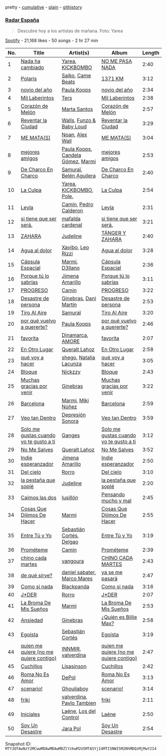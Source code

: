 pretty - [cumulative](/playlists/cumulative/37i9dQZF1DX2KWq7Xwva8j.md) - [plain](/playlists/plain/37i9dQZF1DX2KWq7Xwva8j) - [githistory](https://github.githistory.xyz/mackorone/spotify-playlist-archive/blob/main/playlists/plain/37i9dQZF1DX2KWq7Xwva8j)

### [Radar España](https://open.spotify.com/playlist/37i9dQZF1DX2KWq7Xwva8j)

> Descubre hoy a los artistas de mañana\. Foto: Yarea

[Spotify](https://open.spotify.com/user/spotify) - 21,168 likes - 50 songs - 2 hr 27 min

| No. | Title | Artist(s) | Album | Length |
|---|---|---|---|---|
| 1 | [Nada ha cambiado](https://open.spotify.com/track/1DSifk5tKB93s9rAUJi4kn) | [Yarea](https://open.spotify.com/artist/2O4wnhTr4SO5ezY6WXI2Kl), [KICKBOMBO](https://open.spotify.com/artist/7A2htSu45kogVfNBMD4Xgh) | [NO ME PASA NADA](https://open.spotify.com/album/0KJSpW77D1DmoN5tBJKeyI) | 2:40 |
| 2 | [Polaris](https://open.spotify.com/track/31jtlGwefCdtqNOSpLq82U) | [Saiko](https://open.spotify.com/artist/2O8vbr4RYPpk6MRA4fio7u), [Came Beats](https://open.spotify.com/artist/6Q3ske8DX705YojfAgidez) | [1371 KM](https://open.spotify.com/album/4wBdC9qb2JWHUf4ZHLNnx2) | 3:12 |
| 3 | [novio del año](https://open.spotify.com/track/40lKiE4aIosLiD5NmMeZm1) | [Paula Koops](https://open.spotify.com/artist/3jDSE2qvShLf8DbYmseNW0) | [novio del año](https://open.spotify.com/album/63x4EQFAEBFAPvmfkklkrn) | 2:34 |
| 4 | [Mil Laberintos](https://open.spotify.com/track/3PeaoxxHW9L5OVVnkWDg6S) | [Ters](https://open.spotify.com/artist/5Mf1s6zvBdwT3ZmEfWVovB) | [Mil Laberintos](https://open.spotify.com/album/6YKiRmNf2cuIRfuWmaaqMX) | 2:38 |
| 5 | [Corazón de Melón](https://open.spotify.com/track/1AF5JY4zB36i9PhMFMgMaX) | [Marta Santos](https://open.spotify.com/artist/2NeFajzkAQ4UfviWdzf0pK) | [Corazón de Melón](https://open.spotify.com/album/0dwdILs8Bz5sNP4DxjsuiB) | 2:57 |
| 6 | [Reventar la Ciudad](https://open.spotify.com/track/5y6IQMVfYfa9rxfiHKz5hz) | [Walls](https://open.spotify.com/artist/6tvDaHOPNWfkc9Q8IghqSR), [Funzo & Baby Loud](https://open.spotify.com/artist/1nwjHzOUQZsNYX8xoWiGVC) | [Reventar la Ciudad](https://open.spotify.com/album/6FKa1U17suTGjxEBhY7IW1) | 3:29 |
| 7 | [ME MATA\(S\)](https://open.spotify.com/track/6yFacR2XoribBixsZvXxvg) | [Noan](https://open.spotify.com/artist/5FTh7whdpVYqv00Gi0w5GM), [Alex Wall](https://open.spotify.com/artist/4ea330FfNhtiTABdSJZthp) | [ME MATA\(S\)](https://open.spotify.com/album/6uUM0HqOhv288VOY0gPvJR) | 3:04 |
| 8 | [mejores amigos](https://open.spotify.com/track/3UO6Hj6xtowWdanb3hs5QR) | [Paula Koops](https://open.spotify.com/artist/3jDSE2qvShLf8DbYmseNW0), [Candela Gómez](https://open.spotify.com/artist/0jIhz2FFQmwcjj63SJh63h), [Marmi](https://open.spotify.com/artist/4ckWVaYN8j0EZrNFRHmxZx) | [mejores amigos](https://open.spotify.com/album/4CNWr0Icz7j1ngMho7ZjA8) | 2:53 |
| 9 | [De Charco En Charco](https://open.spotify.com/track/72nJMBop58qf4xbNwZD0qO) | [Samuraï](https://open.spotify.com/artist/0BovidHLtM9n55WXWkApK9), [Belén Aguilera](https://open.spotify.com/artist/5fmYDIdgEkSgLdL6esxgfp) | [De Charco En Charco](https://open.spotify.com/album/3FTwA6nTjoLwzGzVtuJkqN) | 2:40 |
| 10 | [La Culpa](https://open.spotify.com/track/4lhzVEFzlYQiCbHhW4Shcv) | [Yarea](https://open.spotify.com/artist/2O4wnhTr4SO5ezY6WXI2Kl), [KICKBOMBO](https://open.spotify.com/artist/7A2htSu45kogVfNBMD4Xgh), [Pole.](https://open.spotify.com/artist/7D62OQfwvslnxJn9DkZm2F) | [La Culpa](https://open.spotify.com/album/4jiTKinVhkjwj7cCFm7ncQ) | 2:54 |
| 11 | [Leyla](https://open.spotify.com/track/6wBtiIDVUTQzukngZ0dNGq) | [Camin](https://open.spotify.com/artist/3qndygm4Vx7bEW8tNyDKSY), [Pedro Calderon](https://open.spotify.com/artist/0yfhOzsYbBALSbWK4DjpCh) | [Leyla](https://open.spotify.com/album/1SmBBlgEby0mxo1DDGrT2J) | 2:31 |
| 12 | [si tiene que ser será.](https://open.spotify.com/track/0wtD6yzuqTv3EkRcJ6SHQZ) | [mafalda cardenal](https://open.spotify.com/artist/1AsstJ8Cf7uQX92weRmZRz) | [si tiene que ser será.](https://open.spotify.com/album/7mUcTOv2KgYCkrbDmxO7H3) | 3:21 |
| 13 | [ZAHARA](https://open.spotify.com/track/2gKbwgaAQQRRYWpcA2psY3) | [Judeline](https://open.spotify.com/artist/1H6X7yhnXZg73f9bssaj1Q) | [TÁNGER Y ZAHARA](https://open.spotify.com/album/5DY4F3ttRGWWJoPJBcy4Ys) | 2:40 |
| 14 | [Agua al dolor](https://open.spotify.com/track/4gJob9AR3tWEh1OfGtVj1h) | [Xavibo](https://open.spotify.com/artist/3v2sYzsuZVd0gAhMWgl9I7), [Leo Rizzi](https://open.spotify.com/artist/2281RSmb2cN6knnt0Iarb2) | [Agua al dolor](https://open.spotify.com/album/6GET4E1rNMJVSENvXiKBBh) | 3:28 |
| 15 | [Cápsula Espacial](https://open.spotify.com/track/5R2oLlV8I7iVIVHTtSvLXD) | [Marmi](https://open.spotify.com/artist/4ckWVaYN8j0EZrNFRHmxZx), [D3llano](https://open.spotify.com/artist/2op8AnWkI11yZAv1KwS9Ck) | [Cápsula Espacial](https://open.spotify.com/album/3XI5m06sug9h7WlHCaPIgr) | 2:36 |
| 16 | [Porque tú lo sabrías](https://open.spotify.com/track/0LfPtLzOOPZDulnDVWn9g3) | [Jimena Amarillo](https://open.spotify.com/artist/29cPgYFoxExwmptUrlnYmm) | [Porque tú lo sabrías](https://open.spotify.com/album/2UuIYup88kaMFhScMfUAa0) | 3:11 |
| 17 | [PROGRESO](https://open.spotify.com/track/3kQ7hxYIIrSWxQzh2mP5O7) | [Camin](https://open.spotify.com/artist/3qndygm4Vx7bEW8tNyDKSY) | [PROGRESO](https://open.spotify.com/album/29mADdM54RdIkcvB4WN0xe) | 3:22 |
| 18 | [Desastre de persona](https://open.spotify.com/track/5yd3BRajiHuZaPgyud145b) | [Ginebras](https://open.spotify.com/artist/5w3bs8jNvbb0QHf5Lo0sva), [Dani Martín](https://open.spotify.com/artist/3AIPhNgeF9S1Kyg9Yy3UQW) | [Desastre de persona](https://open.spotify.com/album/4D7T5I3sdw74iq3TNI1pCo) | 2:53 |
| 19 | [Tiro Al Aire](https://open.spotify.com/track/1GTqOaoThQ64CQyk4MfiWy) | [Samuraï](https://open.spotify.com/artist/0BovidHLtM9n55WXWkApK9) | [Tiro Al Aire](https://open.spotify.com/album/0EDo43ixdWe188OqliIIVk) | 3:20 |
| 20 | [por qué vuelvo a quererte?](https://open.spotify.com/track/744UvT12uGyKYegYL3CXbW) | [Paula Koops](https://open.spotify.com/artist/3jDSE2qvShLf8DbYmseNW0) | [por qué vuelvo a quererte?](https://open.spotify.com/album/6ljKyPIVpNWbbfi470zJFL) | 2:46 |
| 21 | [favorita](https://open.spotify.com/track/1GD7Rao8kRvGAoXBI8Aott) | [Dinamarca](https://open.spotify.com/artist/4YFGNIynoM4Kq6f4VcZ7SX), [AMORE](https://open.spotify.com/artist/2JfbhY0uEDLi1d89RzdU9S) | [favorita](https://open.spotify.com/album/1S7trDsVlwschptph947TY) | 2:07 |
| 22 | [En Otro Lugar](https://open.spotify.com/track/4cbYLSExjhetFfq2WHGYhR) | [Queralt Lahoz](https://open.spotify.com/artist/5njCmi440o0ft013pOw9W5) | [En Otro Lugar](https://open.spotify.com/album/7yUGYSIUFrE4u335WYpXgx) | 2:58 |
| 23 | [qué voy a hacer](https://open.spotify.com/track/0t7Sn2HbOk7inow65D6na5) | [shego](https://open.spotify.com/artist/1DiDa1DfTjldKJQeonyP33), [Natalia Lacunza](https://open.spotify.com/artist/3Zs59sqZJ6fWQqWbRC8bOP) | [qué voy a hacer](https://open.spotify.com/album/5AXWainYQGafkbtRpzqz1L) | 3:05 |
| 24 | [Bloque](https://open.spotify.com/track/0GkTXuoGohIyXLlJXzybet) | [Nickzzy](https://open.spotify.com/artist/6ddcxDK0BEkhe5LCdoA5Ki) | [Bloque](https://open.spotify.com/album/7g5WUQbHQ8f3A8FV8hXoJ8) | 2:43 |
| 25 | [Muchas gracias por venir](https://open.spotify.com/track/7BkPajyl2i5MRQaldvLydQ) | [Ginebras](https://open.spotify.com/artist/5w3bs8jNvbb0QHf5Lo0sva) | [Muchas gracias por venir](https://open.spotify.com/album/67bX88BUnSlWpAxgLlAVh5) | 3:22 |
| 26 | [Barcelona](https://open.spotify.com/track/26TGTvAVejH3tZA3Bolunr) | [Marmi](https://open.spotify.com/artist/4ckWVaYN8j0EZrNFRHmxZx), [Miki Núñez](https://open.spotify.com/artist/2hahtdJusGYC77DKod4qfB) | [Barcelona](https://open.spotify.com/album/3GWHOQdtWP48tpSTIQf1I3) | 2:59 |
| 27 | [Veo tan Dentro](https://open.spotify.com/track/0IG1i3O84chtFIQMsKg6TD) | [Depresión Sonora](https://open.spotify.com/artist/2oCrGFAUJwBVFaaIM8c0AO) | [Veo tan Dentro](https://open.spotify.com/album/69MjZjIJ1dmeDF9vjXNtue) | 3:59 |
| 28 | [Solo me gustas cuando yo te gusto a ti](https://open.spotify.com/track/6PdT8A35WPRr4r7JNjyTWO) | [Ganges](https://open.spotify.com/artist/7gtqMRAdH6DvPm2gdoI17Q) | [Solo me gustas cuando yo te gusto a ti](https://open.spotify.com/album/3V6sBhL8dVx5ZubTyNUeao) | 3:12 |
| 29 | [No Me Salves](https://open.spotify.com/track/7KeAEsOT6v4EnxupRgLT47) | [Queralt Lahoz](https://open.spotify.com/artist/5njCmi440o0ft013pOw9W5) | [No Me Salves](https://open.spotify.com/album/3fFodInCmkqeErsA3w551s) | 3:52 |
| 30 | [Indie esperanzador](https://open.spotify.com/track/3Lf9uNTAy4aMlKxSPdTktH) | [Jimena Amarillo](https://open.spotify.com/artist/29cPgYFoxExwmptUrlnYmm) | [Indie esperanzador](https://open.spotify.com/album/1RW1vuElxJa3J9pSvjgWZc) | 2:50 |
| 31 | [Del cielo](https://open.spotify.com/track/038sx40baI928rvHqvwlyC) | [Rorro](https://open.spotify.com/artist/6fB004p3XFUoQeftZlFUKv) | [Del cielo](https://open.spotify.com/album/7B4fVDbdzPEwrpKxG87iRr) | 3:10 |
| 32 | [la pestaña que soplé](https://open.spotify.com/track/6OABmkT3sMp0rDSsbMt9wT) | [Judeline](https://open.spotify.com/artist/1H6X7yhnXZg73f9bssaj1Q) | [la pestaña que soplé](https://open.spotify.com/album/6amoBQ1iiJHtrnjvwcKG7r) | 2:20 |
| 33 | [Caímos las dos](https://open.spotify.com/track/6S0HcJIXspRbgATV3SRI9J) | [lusillón](https://open.spotify.com/artist/3boSqy30OQ3ES9e3UJb6Up) | [Pensando mucho y mal](https://open.spotify.com/album/54rBXLxgSP5rNTpjA0UBgp) | 2:45 |
| 34 | [Cosas Que Dijimos De Hacer](https://open.spotify.com/track/4vmRgsol9d9ktaY5aoNFUf) | [Marmi](https://open.spotify.com/artist/4ckWVaYN8j0EZrNFRHmxZx) | [Cosas Que Dijimos De Hacer](https://open.spotify.com/album/5iINJtcXFVeqb4FuYl2pXH) | 2:55 |
| 35 | [Entre Tú y Yo](https://open.spotify.com/track/2DymeTXhOR1Vyxe1fbLvtv) | [Sebastián Cortés](https://open.spotify.com/artist/3BCFlhrVzBKHbzBnWr13d9), [Delgao](https://open.spotify.com/artist/2V10Oq2sAheIVDSeW9QyFN) | [Entre Tú y Yo](https://open.spotify.com/album/4lGHtFxzkgixaplUBUCCva) | 3:19 |
| 36 | [Prométeme](https://open.spotify.com/track/3cVWMjV0E0yw9DqXD7EsLL) | [Camin](https://open.spotify.com/artist/3qndygm4Vx7bEW8tNyDKSY) | [Prométeme](https://open.spotify.com/album/5I61L6ipOkRcN2eIDqUOXQ) | 2:39 |
| 37 | [chino cada martes](https://open.spotify.com/track/285mJY862RScGSXLy8WuRQ) | [vangoura](https://open.spotify.com/artist/0f96nYGYNRWeEYi8avVG3g) | [CHINO CADA MARTES](https://open.spotify.com/album/5m5qT7i1FIeKBUT65FKwLJ) | 2:43 |
| 38 | [de qué sirve?](https://open.spotify.com/track/3BCAKTSfkvfBeWyK21BD37) | [daniel sabater](https://open.spotify.com/artist/5yTNm3JFNfBa79zLIRKVwN), [Marco Mares](https://open.spotify.com/artist/5Eg5ZoZgXAa1Eit48sxoKQ) | [ya se me pasará](https://open.spotify.com/album/4UdbepeAR4DDMLWR08MBxr) | 2:47 |
| 39 | [Como si nada](https://open.spotify.com/track/1fesiEYKhK0Dfe8Rs9NoqK) | [Blackpanda](https://open.spotify.com/artist/7LrXIUbc5YUI3SjEaAh3ma) | [Como si nada](https://open.spotify.com/album/5LlZN35h1NTGBUcOvFZXrN) | 3:16 |
| 40 | [J\*DER](https://open.spotify.com/track/01z5gGmtYds3vaSREf9JuI) | [Rorro](https://open.spotify.com/artist/6fB004p3XFUoQeftZlFUKv) | [J\*DER](https://open.spotify.com/album/1h87OcIP6KuNxXp0vsxtZy) | 2:07 |
| 41 | [La Broma De Mis Sueños](https://open.spotify.com/track/23tC5mpmXpIPCyjYYj6Kew) | [Marmi](https://open.spotify.com/artist/4ckWVaYN8j0EZrNFRHmxZx) | [La Broma De Mis Sueños](https://open.spotify.com/album/6pFEEEkmx3obnVvUd1MKPt) | 2:53 |
| 42 | [Ansiedad](https://open.spotify.com/track/0VjbhTzBNUNFWeIS2fy0Es) | [Ginebras](https://open.spotify.com/artist/5w3bs8jNvbb0QHf5Lo0sva) | [¿Quién es Billie Max?](https://open.spotify.com/album/1sbuiA6muqHf3S3sbe58O3) | 2:58 |
| 43 | [Egoísta](https://open.spotify.com/track/0xMR5hNDMuCAlpAfHc3iwD) | [Sebastián Cortés](https://open.spotify.com/artist/3BCFlhrVzBKHbzBnWr13d9) | [Egoísta](https://open.spotify.com/album/61lzWKauyC2ZF67goSk5Mu) | 3:19 |
| 44 | [quien me quiere \(no me quiere contigo\)](https://open.spotify.com/track/5wXsiahlfpyEdY152cbimc) | [INNMIR](https://open.spotify.com/artist/1cJQ1Keojk9HafwW0NGoJn), [valverdina](https://open.spotify.com/artist/03a8aFqbYAPqmQ8pJxyUmS) | [quien me quiere \(no me quiere contigo\)](https://open.spotify.com/album/3pM1o2Lmf6sKyQCFHqKKyp) | 2:47 |
| 45 | [Cuchillos](https://open.spotify.com/track/4vEutziRAYewCT97ziq48J) | [Lisasinson](https://open.spotify.com/artist/0bvq2O2MrIINNOJTVuqQ32) | [Cuchillos](https://open.spotify.com/album/2WXVOnXCzcgoCcFQBjTlBX) | 2:42 |
| 46 | [Roma No Es Amor](https://open.spotify.com/track/4QqLQBX0znVE999hnKLXXm) | [DePol](https://open.spotify.com/artist/16t23tANCHuuAN0yPqBbA0) | [Roma No Es Amor](https://open.spotify.com/album/2a5oe58vecdwg1cnZMOrlD) | 3:13 |
| 47 | [scenario!](https://open.spotify.com/track/3thdka0EjolLblroJXiE3U) | [Ghouljaboy](https://open.spotify.com/artist/00a2IOlewyt2Xk4702wg5d) | [scenario!](https://open.spotify.com/album/5MFMSsSrGV3isktdCZm1jL) | 3:14 |
| 48 | [friki](https://open.spotify.com/track/7ptUQqbSlz2svIKItNYy4g) | [valverdina](https://open.spotify.com/artist/03a8aFqbYAPqmQ8pJxyUmS), [Pavlo Tambien](https://open.spotify.com/artist/6sUo3cO76rMv3SCb7IYDC3) | [friki](https://open.spotify.com/album/08LrX9cDCw4GOOdzXsOKDK) | 2:11 |
| 49 | [Iniciales](https://open.spotify.com/track/7ix08YDpUCLEirQoyoU843) | [Laéne](https://open.spotify.com/artist/2F8wCVhaJ1j39Ils8qgKv8), [Los del Control](https://open.spotify.com/artist/3Nbij6lwrwz0XB7HubxdN2) | [Laéne](https://open.spotify.com/album/5sJ83xFmp0TskXRrnetqI3) | 2:50 |
| 50 | [Soy Un Desastre](https://open.spotify.com/track/6BT3cBhFz6wNlCAyY2bAnr) | [Jara Pol](https://open.spotify.com/artist/1ZIwEYympp5ztnQYDlIxHg) | [Soy Un Desastre](https://open.spotify.com/album/4HDJZRVlFfApsf6QqwOBnp) | 2:54 |

Snapshot ID: `MTY3OTAwNzY2MCwwMDAwMDAwMDZlYzkwM2U5MTA5YjI4MTI5NWI5M2NhMDQzMjMwY2I4`
